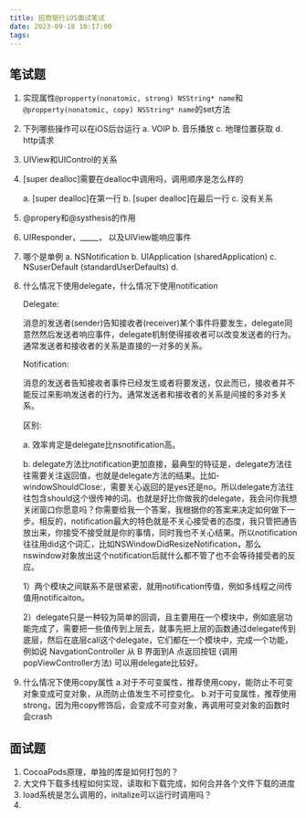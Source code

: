 ```yaml
---
title: 招商银行iOS面试笔试
date: 2023-09-18 10:17:00
tags:
---
```


## 笔试题

1. 实现属性`@propperty(nonatomic, strong) NSString* name`和`@propperty(nonatomic, copy) NSString* name`的set方法

2. 下列哪些操作可以在iOS后台运行
   a. VOIP
   b. 音乐播放
   c. 地理位置获取
   d. http请求

3. UIView和UIControl的关系

4. [super dealloc]需要在dealloc中调用吗，调用顺序是怎么样的

    a. [super dealloc]在第一行
    b. [super dealloc]在最后一行
    c. 没有关系

5. @propery和@systhesis的作用

6. UIResponder，_____， 以及UIView能响应事件

7. 哪个是单例
    a. NSNotification
    b. UIApplication (sharedApplication)
    c. NSuserDefault (standardUserDefaults)
    d. 
8. 什么情况下使用delegate，什么情况下使用notification

    Delegate:

    消息的发送者(sender)告知接收者(receiver)某个事件将要发生，delegate同意然然后发送者响应事件，delegate机制使得接收者可以改变发送者的行为。通常发送者和接收者的关系是直接的一对多的关系。

    Notification:

    消息的发送者告知接收者事件已经发生或者将要发送，仅此而已，接收者并不能反过来影响发送者的行为。通常发送者和接收者的关系是间接的多对多关系。

    区别:

    a. 效率肯定是delegate比nsnotification高。

    b. delegate方法比notification更加直接，最典型的特征是，delegate方法往往需要关注返回值，也就是delegate方法的结果。比如-windowShouldClose:，需要关心返回的是yes还是no。所以delegate方法往往包含should这个很传神的词。也就是好比你做我的delegate，我会问你我想关闭窗口你愿意吗？你需要给我一个答案，我根据你的答案来决定如何做下一步。相反的，notification最大的特色就是不关心接受者的态度，我只管把通告放出来，你接受不接受就是你的事情，同时我也不关心结果。所以notification往往用did这个词汇，比如NSWindowDidResizeNotification，那么nswindow对象放出这个notification后就什么都不管了也不会等待接受者的反应。

    1）两个模块之间联系不是很紧密，就用notification传值，例如多线程之间传值用notificaiton。

    2）delegate只是一种较为简单的回调，且主要用在一个模块中，例如底层功能完成了，需要把一些值传到上层去，就事先把上层的函数通过delegate传到底层，然后在底层call这个delegate，它们都在一个模块中，完成一个功能，例如说 NavgationController 从 B 界面到A 点返回按钮 (调用popViewController方法) 可以用delegate比较好。

9. 什么情况下使用copy属性
    a.对于不可变属性，推荐使用copy，能防止不可变对象变成可变对象，从而防止值发生不可控变化。 
    b.对于可变属性，推荐使用strong，因为用copy修饰后，会变成不可变对象，再调用可变对象的函数时会crash

## 面试题

1. CocoaPods原理，单独的库是如何打包的？
2. 大文件下载多线程如何实现，读取和下载完成，如何合并各个文件下载的进度
3. load系统是怎么调用的，initalize可以运行时调用吗？
4. 
